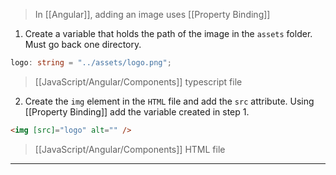 

> In [[Angular]], adding an image uses [[Property Binding]]

1. Create a variable that holds the path of the image in the `assets` folder. Must go back one directory.
```TypeScript
logo: string = "../assets/logo.png";
```
>[[JavaScript/Angular/Components]] typescript file

2. Create the `img` element in the `HTML` file and add the `src` attribute. Using [[Property Binding]] add the variable created in step 1.
```HTMl
<img [src]="logo" alt="" />
```
> [[JavaScript/Angular/Components]] HTML file
---
